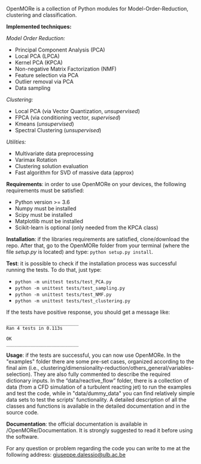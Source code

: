 OpenMORe is a collection of Python modules for Model-Order-Reduction, clustering and classification. 

**Implemented techniques:**

_Model Order Reduction:_
- Principal Component Analysis (PCA)
- Local PCA (LPCA)
- Kernel PCA (KPCA)
- Non-negative Matrix Factorization (NMF) 
- Feature selection via PCA 
- Outlier removal via PCA
- Data sampling 

_Clustering:_
- Local PCA (via Vector Quantization, _unsupervised_)
- FPCA (via conditioning vector, _supervised_)
- Kmeans (_unsupervised_)
- Spectral Clustering (_unsupervised_)

_Utilities:_
- Multivariate data preprocessing 
- Varimax Rotation 
- Clustering solution evaluation 
- Fast algorithm for SVD of massive data (approx)


**Requirements**: in order to use OpenMORe on your devices, the following requirements must be satisfied:

- Python version >= 3.6 
- Numpy must be installed 
- Scipy must be installed 
- Matplotlib must be installed
- Scikit-learn is optional (only needed from the KPCA class)


**Installation**: if the libraries requirements are satisfied, clone/download the repo. After that, go to the OpenMORe folder from your terminal (where the file *setup.py* is located) and type: `python setup.py install`. 

**Test**: it is possible to check if the installation process was successful running the tests. To do that, just type:
- `python -m unittest tests/test_PCA.py`  
- `python -m unittest tests/test_sampling.py `
- `python -m unittest tests/test_NMF.py` 
- `python -m unittest tests/test_clustering.py `

If the tests have positive response, you should get a message like: 

```
___________________________
Ran 4 tests in 0.113s

OK
___________________________
```

**Usage**: if the tests are successful, you can now use OpenMORe. In the "examples" folder there are some pre-set cases, organized according to the final aim (i.e., clustering/dimensionality-reduction/others_general/variables-selection). They are also fully commented to describe the required dictionary inputs.
In the “data/reactive_flow” folder, there is a collection of data (from a CFD simulation of a turbulent reacting jet) to run the examples and test the code, while in "data/dummy_data" you can find relatively simple data sets to test the scripts' functionality. 
A detailed description of all the classes and functions is available in the detailed documentation and in the source code. 

**Documentation**: the official documentation is available in /OpenMORe/Documentation. It is strongly suggested to read it before using the software.

For any question or problem regarding the code you can write to me at the following address: giuseppe.dalessio@ulb.ac.be 